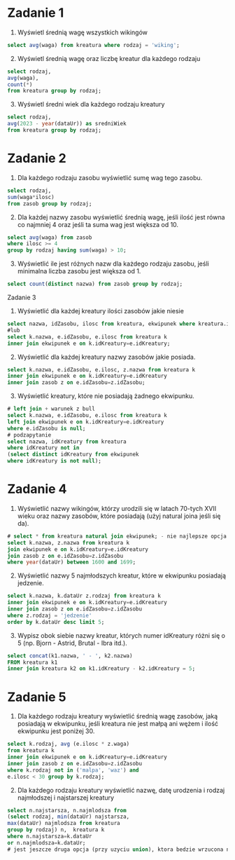 # Zadanie 1

1. Wyświetl średnią wagę wszystkich wikingów
```sql
select avg(waga) from kreatura where rodzaj = 'wiking';
```

2. Wyświetl średnią wagę oraz liczbę kreatur dla każdego rodzaju 
```sql
select rodzaj,
avg(waga),
count(*) 
from kreatura group by rodzaj; 
```

3. Wyświetl średni wiek dla każdego rodzaju kreatury
```sql
select rodzaj,
avg(2023 - year(dataUr)) as sredniWiek
from kreatura group by rodzaj;
```


# Zadanie 2

1. Dla każdego rodzaju zasobu wyświetlić sumę wag tego zasobu.
```sql
select rodzaj,
sum(waga*ilosc) 
from zasob group by rodzaj;
```

2. Dla każdej nazwy zasobu wyświetlić średnią wagę, jeśli ilość jest równa co najmniej 4 oraz
jeśli ta suma wag jest większa od 10.
```sql
select avg(waga) from zasob
where ilosc >= 4
group by rodzaj having sum(waga) > 10;
```

3. Wyświetlić ile jest różnych nazw dla każdego rodzaju zasobu, jeśli minimalna liczba zasobu
jest większa od 1.
```sql
select count(distinct nazwa) from zasob group by rodzaj;
```

Zadanie 3

1. Wyświetlić dla każdej kreatury ilości zasobów jakie niesie
```sql
select nazwa, idZasobu, ilosc from kreatura, ekwipunek where kreatura.idKreatury=ekwipunek.idKreatury;
#lub
select k.nazwa, e.idZasobu, e.ilosc from kreatura k
inner join ekwipunek e on k.idKreatury=e.idKreatury;
```

2. Wyświetlić dla każdej kreatury nazwy zasobów jakie posiada.
```sql
select k.nazwa, e.idZasobu, e.ilosc, z.nazwa from kreatura k
inner join ekwipunek e on k.idKreatury=e.idKreatury
inner join zasob z on e.idZasobu=z.idZasobu;
```

3. Wyświetlić kreatury, które nie posiadają żadnego ekwipunku.
```sql
# left join + warunek z bull
select k.nazwa, e.idZasobu, e.ilosc from kreatura k
left join ekwipunek e on k.idKreatury=e.idKreatury
where e.idZasobu is null;
# podzapytanie
select nazwa, idKreatury from kreatura
where idKreatury not in 
(select distinct idKreatury from ekwipunek
where idKreatury is not null);
```


# Zadanie 4

1. Wyświetlić nazwy wikingów, którzy urodzili się w latach 70-tych XVII wieku oraz nazwy
zasobów, które posiadają (użyj natural joina jeśli się da).
```sql
# select * from kreatura natural join ekwipunek; - nie najlepsze opcja
select k.nazwa, z.nazwa from kreatura k
join ekwipunek e on k.idKreatury=e.idKreatury
join zasob z on e.idZasobu=z.idZasobu
where year(dataUr) between 1600 and 1699;
```

2. Wyświetlić nazwy 5 najmłodszych kreatur, które w ekwipunku posiadają jedzenie.
```sql
select k.nazwa, k.dataUr z.rodzaj from kreatura k
inner join ekwipunek e on k.idKreatury=e.idKreatury
inner join zasob z on e.idZasobu=z.idZasobu
where z.rodzaj = 'jedzenie'
order by k.dataUr desc limit 5;
```

3. Wypisz obok siebie nazwy kreatur, których numer idKreatury różni się o 5 (np. Bjorn - Astrid,
Brutal - Ibra itd.).
```sql
select concat(k1.nazwa, ' - ', k2.nazwa)
FROM kreatura k1
inner join kreatura k2 on k1.idKreatury - k2.idKreatury = 5;
```


# Zadanie 5

1. Dla każdego rodzaju kreatury wyświetlić średnią wagę zasobów, jaką posiadają w ekwipunku,
jeśli kreatura nie jest małpą ani wężem i ilość ekwipunku jest poniżej 30.
```sql
select k.rodzaj, avg (e.ilosc * z.waga)
from kreatura k
inner join ekwipunek e on k.idKreatury=e.idKreatury
inner join zasob z on e.idZasobu=z.idZasobu
where k.rodzaj not in ('malpa', 'waz') and 
e.ilosc < 30 group by k.rodzaj;
```

2. Dla każdego rodzaju kreatury wyświetlić nazwę, datę urodzenia i rodzaj najmłodszej i
najstarszej kreatury
```sql
select n.najstarsza, n.najmlodsza from
(select rodzaj, min(dataUr) najstarsza, 
max(dataUr) najmlodsza from kreatura
group by rodzaj) n,  kreatura k 
where n.najstarsza=k.dataUr 
or n.najmlodsza=k.dataUr;
# jest jeszcze druga opcja (przy uzyciu union), ktora bedzie wrzucona na repozytorium 
```
